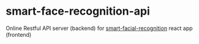 # smart-face-recognition-api
Online Restful API server (backend) for [smart-facial-recognition](https://github.com/mrshanx/smart-facial-recognition) react app (frontend)
